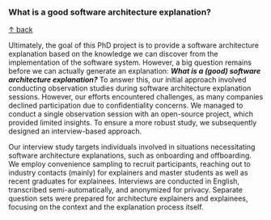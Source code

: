 ### What is a good software architecture explanation?

[↑ back](/README.md)

Ultimately, the goal of this PhD project is to provide a software architecture explanation based on the knowledge we can discover from the implementation of the software system. However, a big question remains before we can actually generate an explanation: **_What is a (good) software architecture explanation?_** To answer this, our initial approach involved conducting observation studies during software architecture explanation sessions. However, our efforts encountered challenges, as many companies declined participation due to confidentiality concerns. We managed to conduct a single observation session with an open-source project, which provided limited insights. To ensure a more robust study, we subsequently designed an interview-based approach.

Our interview study targets individuals involved in situations necessitating software architecture explanations, such as onboarding and offboarding. We employ convenience sampling to recruit participants, reaching out to industry contacts (mainly) for explainers and master students as well as recent graduates for explainees. Interviews are conducted in English, transcribed semi-automatically, and anonymized for privacy. Separate question sets were prepared for architecture explainers and explainees, focusing on the context and the explanation process itself.